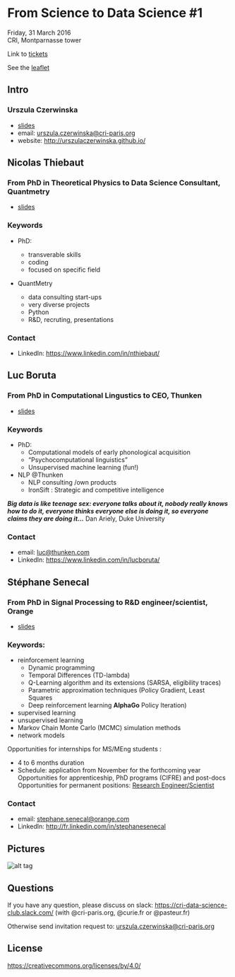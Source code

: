 # From Science to Data Science #1
Friday, 31 March 2016 <br>
CRI, Montparnasse tower <br>

Link to [tickets](https://www.eventbrite.com/e/from-science-to-data-science-tickets-32045052615)

See the [leaflet](./seminar_leaflet%231.jpg) 

## Intro

### Urszula Czerwinska
* [slides](./CRIDSclub.pdf) 
* email: urszula.czerwinska@cri-paris.org
* website: http://urszulaczerwinska.github.io/



## Nicolas Thiebaut 
### From PhD in Theoretical Physics to Data Science Consultant, Quantmetry

* [slides](./Présentation_Thiebaut_Science2DataScience.pdf) 

### Keywords
* PhD: 
  - transverable skills
  - coding
  - focused on specific field

* QuantMetry
  - data consulting start-ups
  - very diverse projects 
  - Python
  - R&D, recruting, presentations

### Contact
* LinkedIn: https://www.linkedin.com/in/nthiebaut/

## Luc Boruta 
### From PhD in Computational Lingustics to CEO, Thunken

* [slides](./fdv-datasci-luc.pdf) 

### Keywords
* PhD:
    - Computational models of early phonological acquisition 
    - “Psychocomputational linguistics”
    - Unsupervised machine learning (fun!)
* NLP @Thunken
    - NLP consulting /own products 
    - IronSift : Strategic and competitive intelligence


***Big data is like teenage sex: everyone talks about it, nobody really knows how to do it, everyone thinks everyone else is doing it, so everyone claims they are doing it...*** Dan Ariely, Duke University

### Contact
* email: luc@thunken.com
* LinkedIn: https://www.linkedin.com/in/lucboruta/

## Stéphane Senecal
### From PhD in Signal Processing to R&D engineer/scientist, Orange

* [slides](./From%20science%20to%20data%20science%20-%20SENECAL%202017.pdf) 

### Keywords: 
* reinforcement learning
  - Dynamic programming
  - Temporal Differences (TD-lambda)
  - Q-Learning algorithm and its extensions (SARSA, eligibility traces)
  - Parametric approximation techniques (Policy Gradient, Least Squares
  - Deep reinforcement learning **AlphaGo**
Policy Iteration)
* supervised learning
* unsupervised learning
* Markov Chain Monte Carlo (MCMC) simulation methods
* network models 

Opportunities for internships for MS/MEng students :
* 4 to 6 months duration
* Schedule: application from November for the forthcoming year
Opportunities for apprenticeship, PhD programs (CIFRE) and post-docs
Opportunities for permanent positions: [Research Engineer/Scientist](https://orange.jobs/site/en-home/)

### Contact
* email: stephane.senecal@orange.com
* LinkedIn: http://fr.linkedin.com/in/stephanesenecal


## Pictures
![alt tag](https://lh5.googleusercontent.com/jm0bokrQ5bSJVQpMlS2-ThJoJgiWxvLqp2ZyxDrGzmUbtXI8IYIBrtuFK7DYKPAPDMOI3a642FYbmZRQyMID7w=w2880-h1452-rw)


## Questions
If you have any question, please discuss on slack: https://cri-data-science-club.slack.com/ (with @cri-paris.org, @curie.fr or @pasteur.fr)

Otherwise send invitation request to: urszula.czerwinska@cri-paris.org
## License
https://creativecommons.org/licenses/by/4.0/


